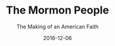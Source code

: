 ---
date: 2016-12-06
dateYear: 2016
isbn: 9780679644910
title: The Mormon People
subtitle: The Making of an American Faith
description: "With Mormonism on the nation’s radar as never before, religious historian Matthew Bowman has written an essential book that pulls back the curtain on more than 180 years of Mormon history and doctrine. He recounts the church’s origins and explains how the Mormon vision has evolved—and with it the esteem in which Mormons have been held in the eyes of their countrymen. Admired on the one hand as hardworking paragons of family values, Mormons have also been derided as oddballs and persecuted as polygamists, heretics, and zealots. The place of Mormonism in public life continues to generate heated debate, yet the faith has never been more popular. One of the fastest-growing religions in the world, it retains an uneasy sense of its relationship with the main line of American culture. Mormons will surely play an even greater role in American civic life in the years ahead. The Mormon People comes as a vital addition to the corpus of American religious history—a frank and balanced demystification of a faith that remains a mystery for many. With a new afterword by the author."
cover: cover-the-mormon-people.jpeg
coverGoogle: https://books.google.com/books/content?id=WHEwgXwfDc8C&printsec=frontcover&img=1&zoom=1&edge=curl&source=gbs_api
pageCount: 368
authors: Matthew Bowman
publishers: Random House
published: 2012-01-24
publishedYear: 2012
shelves:
- non-fiction
---